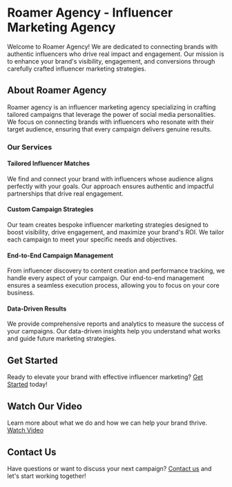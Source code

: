 # Roamer Agency - Influencer Marketing Agency

Welcome to Roamer Agency! We are dedicated to connecting brands with authentic influencers who drive real impact and engagement. Our mission is to enhance your brand's visibility, engagement, and conversions through carefully crafted influencer marketing strategies.

## About Roamer Agency

Roamer agency is an influencer marketing agency specializing in crafting tailored campaigns that leverage the power of social media personalities. We focus on connecting brands with influencers who resonate with their target audience, ensuring that every campaign delivers genuine results.

### Our Services

#### Tailored Influencer Matches
We find and connect your brand with influencers whose audience aligns perfectly with your goals. Our approach ensures authentic and impactful partnerships that drive real engagement.

#### Custom Campaign Strategies
Our team creates bespoke influencer marketing strategies designed to boost visibility, drive engagement, and maximize your brand's ROI. We tailor each campaign to meet your specific needs and objectives.

#### End-to-End Campaign Management
From influencer discovery to content creation and performance tracking, we handle every aspect of your campaign. Our end-to-end management ensures a seamless execution process, allowing you to focus on your core business.

#### Data-Driven Results
We provide comprehensive reports and analytics to measure the success of your campaigns. Our data-driven insights help you understand what works and guide future marketing strategies.

## Get Started

Ready to elevate your brand with effective influencer marketing? [Get Started](#) today!

## Watch Our Video

Learn more about what we do and how we can help your brand thrive. [Watch Video](#)

## Contact Us

Have questions or want to discuss your next campaign? [Contact us](#) and let's start working together!